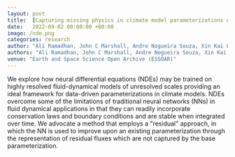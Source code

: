 ```yaml
---
layout: post
title:  [Capturing missing physics in climate model parameterizations using neural differential equations](https://www.essoar.org/doi/abs/10.1002/essoar.10512533.1)
date:   2022-09-02 00:00:00 +00:00
image: /nde.png
categories: research
author: "Ali Ramadhan, John C Marshall, Andre Nogueira Souza, Xin Kai Lee, Ulyana Piterbarg, Adeline Hillier, Gregory LeClaire Wagner, Christopher Rackauckas, Chris Hill, Jean-Michel Campin, Raffaele Ferrari"
authors: "Ali Ramadhan, John C Marshall, Andre Nogueira Souza, Xin Kai Lee, <b>Ulyana Piterbarg</b>, Adeline Hillier, Gregory LeClaire Wagner, Christopher Rackauckas, Chris Hill, Jean-Michel Campin, Raffaele Ferrari"
venue: "Earth and Space Science Open Archive (ESSOAR)"
---
```

We explore how neural differential equations (NDEs) may be trained on highly resolved fluid-dynamical models of unresolved scales providing an ideal framework for data-driven parameterizations in climate models. NDEs overcome some of the limitations of traditional neural networks (NNs) in fluid dynamical applications in that they can readily incorporate conservation laws and boundary conditions and are stable when integrated over time. We advocate a method that employs a "residual" approach, in which the NN is used to improve upon an existing parameterization through the representation of residual fluxes which are not captured by the base parameterization.